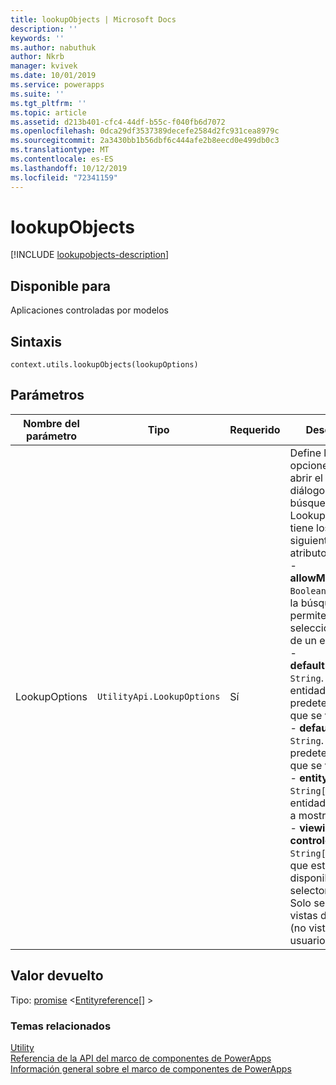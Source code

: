 ```yaml
---
title: lookupObjects | Microsoft Docs
description: ''
keywords: ''
ms.author: nabuthuk
author: Nkrb
manager: kvivek
ms.date: 10/01/2019
ms.service: powerapps
ms.suite: ''
ms.tgt_pltfrm: ''
ms.topic: article
ms.assetid: d213b401-cfc4-44df-b55c-f040fb6d7072
ms.openlocfilehash: 0dca29df3537389decefe2584d2fc931cea8979c
ms.sourcegitcommit: 2a3430bb1b56dbf6c444afe2b8eecd0e499db0c3
ms.translationtype: MT
ms.contentlocale: es-ES
ms.lasthandoff: 10/12/2019
ms.locfileid: "72341159"
---
```

# <a name="lookupobjects"></a>lookupObjects

[!INCLUDE [lookupobjects-description](includes/lookupobjects-description.md)]

## <a name="available-for"></a>Disponible para 

Aplicaciones controladas por modelos

## <a name="syntax"></a>Sintaxis

`context.utils.lookupObjects(lookupOptions)`

## <a name="parameters"></a>Parámetros

| Nombre del parámetro|Tipo|Requerido|Descripción|
| ------------- |----|--------|-----------|
|LookupOptions|`UtilityApi.LookupOptions`|Sí|Define las opciones para abrir el cuadro de diálogo de búsqueda. LookupOptions tiene los siguientes atributos:<br/>- **allowMultiSelect**: `Boolean`. Indica si la búsqueda permite seleccionar más de un elemento.<br/>- **defaultEntityType**: `String`. Tipo de entidad predeterminado que se va a usar.<br/>- **defaultViewId**: `String`. Vista predeterminada que se va a usar.<br/>- **entityTypes**: `String[]`. Tipos de entidad que se van a mostrar.<br/>- **viewid controles**: `String[]`. Vistas que estarán disponibles en el selector de vistas. Solo se admiten vistas del sistema (no vistas de usuario).|

## <a name="return-value"></a>Valor devuelto

Tipo: [promise](https://developer.mozilla.org/docs/Web/JavaScript/reference/Global_Objects/Promise) <[Entityreference](../entityreference.md)[] >


### <a name="related-topics"></a>Temas relacionados

[Utility](../utility.md)<br/>
[Referencia de la API del marco de componentes de PowerApps](../../reference/index.md)<br/>
[Información general sobre el marco de componentes de PowerApps](../../overview.md)